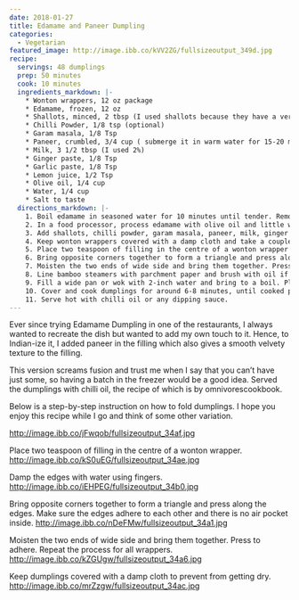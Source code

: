 ```yaml
---
date: 2018-01-27
title: Edamame and Paneer Dumpling
categories:
  - Vegetarian
featured_image: http://image.ibb.co/kVV2ZG/fullsizeoutput_349d.jpg
recipe:
  servings: 48 dumplings
  prep: 50 minutes
  cook: 10 minutes
  ingredients_markdown: |-
    * Wonton wrappers, 12 oz package
    * Edamame, frozen, 12 oz
    * Shallots, minced, 2 tbsp (I used shallots because they have a very mild taste but you can use yellow onions too)
    * Chilli Powder, 1/8 tsp (optional)
    * Garam masala, 1/8 Tsp 
    * Paneer, crumbled, 3/4 cup ( submerge it in warm water for 15-20 minutes if you are using packaged paneer to make it soft)
    * Milk, 3 1/2 tbsp (I used 2%)
    * Ginger paste, 1/8 Tsp
    * Garlic paste, 1/8 Tsp
    * Lemon juice, 1/2 Tsp 
    * Olive oil, 1/4 cup
    * Water, 1/4 cup
    * Salt to taste
  directions_markdown: |-
    1. Boil edamame in seasoned water for 10 minutes until tender. Remove from heat and rinse with cold water so that edamame don’t stick to each other.
    2. In a food processor, process edamame with olive oil and little water, to a smooth mixture.
    3. Add shallots, chilli powder, garam masala, paneer, milk, ginger paste, garlic paste, lemon juice and salt to edamame mixture and process to make a smooth paste.
    4. Keep wonton wrappers covered with a damp cloth and take a couple out at a time while folding. 
    5. Place two teaspoon of filling in the centre of a wonton wrapper and damp the edges with water using fingers.
    6. Bring opposite corners together to form a triangle and press along the edges. Make sure the edges adhere to each other and there is no air pocket inside.
    7. Moisten the two ends of wide side and bring them together. Press to adhere. Repeat the process for all wrappers. Keep dumplings covered with a damp cloth to prevent from getting dry.
    8. Line bamboo steamers with parchment paper and brush with oil if the wrappers get dry. Place dumplings in the steamer and make sure they are not touching each other.
    9. Fill a wide pan or wok with 2-inch water and bring to a boil. Place the steamer over or in the wok/pan.
    10. Cover and cook dumplings for around 6-8 minutes, until cooked properly and tender.
    11. Serve hot with chilli oil or any dipping sauce.
---
```

Ever since trying Edamame Dumpling in one of the restaurants, I always wanted to recreate the dish but wanted to add my own touch to it. Hence, to Indian-ize it, I added paneer in the filling which also gives a smooth velvety texture to the filling.

This version screams fusion and trust me when I say that you can’t have just some, so having a batch in the freezer would be a good idea. Served the dumplings with chilli oil, the recipe of which is by omnivorescookbook. 

Below is a step-by-step instruction on how to fold dumplings. I hope you enjoy this recipe while I go and think of some other variation. 

http://image.ibb.co/jFwqob/fullsizeoutput_34af.jpg

Place two teaspoon of filling in the centre of a wonton wrapper.
http://image.ibb.co/kS0uEG/fullsizeoutput_34ae.jpg

Damp the edges with water using fingers.
http://image.ibb.co/iEHPEG/fullsizeoutput_34b0.jpg

Bring opposite corners together to form a triangle and press along the edges. Make sure the edges adhere to each other and there is no air pocket inside.
http://image.ibb.co/nDeFMw/fullsizeoutput_34a1.jpg

Moisten the two ends of wide side and bring them together. Press to adhere. Repeat the process for all wrappers.
http://image.ibb.co/kZGUgw/fullsizeoutput_34a6.jpg

Keep dumplings covered with a damp cloth to prevent from getting dry.
http://image.ibb.co/mrZzgw/fullsizeoutput_34ac.jpg
